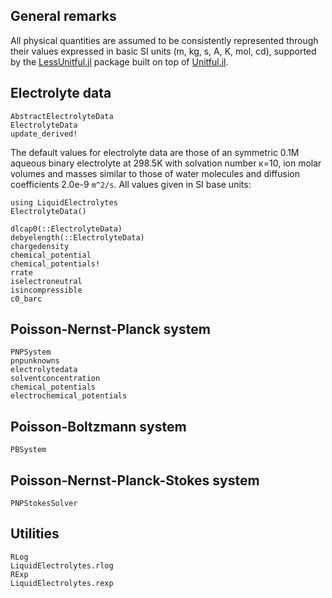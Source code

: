 ## General remarks
All physical quantities are assumed to be consistently represented through their values expressed in basic SI units
(m, kg, s, A, K, mol, cd), supported by the [LessUnitful.jl](https://j-fu.github.io/LessUnitful.jl/) package
built on top of [Unitful.jl](https://github.com/PainterQubits/Unitful.jl). 

## Electrolyte data
```@docs
AbstractElectrolyteData
ElectrolyteData
update_derived!
```

The default values for electrolyte data are those of an symmetric 0.1M aqueous binary electrolyte at 
298.5K with solvation number κ=10, ion molar volumes and masses similar to those of water molecules and
diffusion coefficients 2.0e-9 ``m^2/s``. All values given in SI base units:
```@example
using LiquidElectrolytes
ElectrolyteData()
```

```@docs
dlcap0(::ElectrolyteData)
debyelength(::ElectrolyteData)
chargedensity
chemical_potential
chemical_potentials!
rrate
iselectroneutral
isincompressible
c0_barc
``` 

## Poisson-Nernst-Planck system

```@docs
PNPSystem
pnpunknowns
electrolytedata
solventconcentration
chemical_potentials
electrochemical_potentials
```


## Poisson-Boltzmann system
```@docs
PBSystem
```

## Poisson-Nernst-Planck-Stokes system
```@docs
PNPStokesSolver
```

## Utilities
```@docs
RLog
LiquidElectrolytes.rlog
RExp
LiquidElectrolytes.rexp
```
